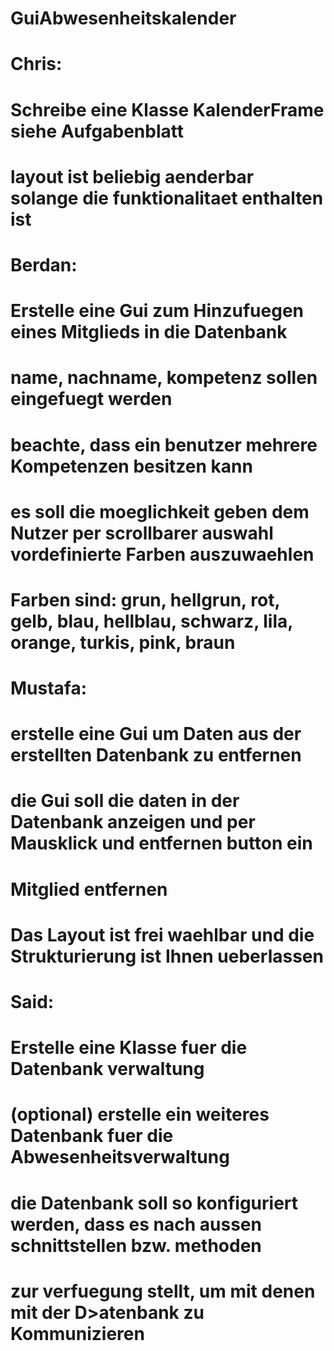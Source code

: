 # GuiAbwesenheitskalender


# Chris:
#  Schreibe eine Klasse KalenderFrame siehe Aufgabenblatt 
#   layout ist beliebig aenderbar solange die funktionalitaet enthalten ist
#  


# Berdan:
# Erstelle eine Gui zum Hinzufuegen eines Mitglieds in die Datenbank
# name, nachname, kompetenz sollen eingefuegt werden 
# 
# beachte, dass ein benutzer mehrere Kompetenzen besitzen kann
# 
# es soll die moeglichkeit geben dem Nutzer per scrollbarer auswahl vordefinierte Farben auszuwaehlen
# 
# Farben sind: grun, hellgrun, rot, gelb, blau, hellblau, schwarz, lila, orange, turkis, pink, braun
# 

# Mustafa:
# erstelle eine Gui um Daten aus der erstellten Datenbank zu entfernen
# 
# die Gui soll die daten in der Datenbank anzeigen und per Mausklick und entfernen button ein 
#   Mitglied entfernen
#
# Das Layout ist frei waehlbar und die Strukturierung ist Ihnen ueberlassen
#

# Said:
# Erstelle eine Klasse fuer die Datenbank verwaltung
#  (optional) erstelle ein weiteres Datenbank fuer die Abwesenheitsverwaltung 
# 
# die Datenbank soll so konfiguriert werden, dass es nach aussen schnittstellen bzw. methoden
#   zur verfuegung stellt, um mit denen mit der D>atenbank zu Kommunizieren


